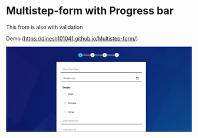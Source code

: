 # Multistep-form with Progress bar

This from is also with validation


Demo
(https://dinesh101041.github.io/Multistep-form/)

![imgae](form1.png)


